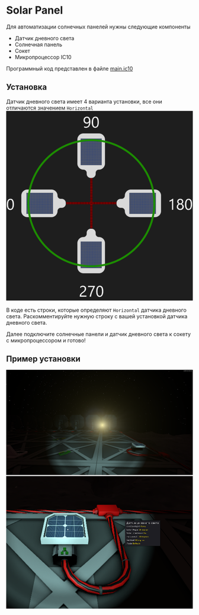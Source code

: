 # Solar Panel

Для автоматизации солнечных панелей нужны следующие компоненты

 - Датчик дневного света
 - Солнечная панель
 - Сокет
 - Микропроцессор IC10

Программный код представлен в файле [main.ic10](https://github.com/kjkui/stationeers-ic10/blob/main/Solar%20Panel/main.ic10)

## Установка
Датчик дневного света имеет 4 варианта установки, все они отличаются значением `Horizontal`
![Варианты установки датчика дневного света](https://github.com/kjkui/stationeers-ic10/blob/main/Solar%20Panel/img/angles.png)

В коде есть строки, которые определяют `Horizontal` датчика дневного света. Раскомментируйте нужную строку с вашей установкой датчика дневного света.

Далее подключите солнечные панели и датчик дневного света к сокету с микропроцессором и готово!

## Пример установки
![Пример установки](https://github.com/kjkui/stationeers-ic10/blob/main/Solar%20Panel/img/img1.png)
![Пример установки](https://github.com/kjkui/stationeers-ic10/blob/main/Solar%20Panel/img/img2.png)
